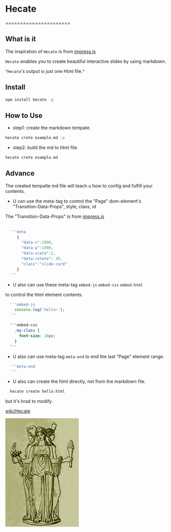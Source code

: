 # Hecate
======================

What is it
----------------------

The inspiration of `Hecate` is from [impress.js](https://github.com/impress/impress.js)

`Hecate` enables you to create beautiful interactive slides by using markdown.

^`Hecate`'s output is just one Html file.^

Install
----------------------

``` bash
npm install hecate -g
```

How to Use
----------------------

+ step1: create the markdown tempate.

``` bash
hecate crete example.md -p
```

+ step2: build the md to html file.

``` bash
hecate crete example.md
```

Advance
----------------------
The created tempalte md file will teach u how to config and fulfill your contents.

+ U can use the meta-tag to control the "Page" dom-element's "Transition-Data-Props", style, class, id

The "Transition-Data-Props" is from [impress.js](https://github.com/impress/impress.js)

```javascript

  '''meta
     {
       "data-x":2000,
       "data-y":1000,
       "data-scale":2,
       "data-rotate": 45,
       "class":"slide-card"
     }
  '''

```

+ U also can use these meta-tag `embed-js` `embed-css` `embed-html`

to control the html element contents.

```javascript
  '''embed-js
    console.log('hello~');
  '''
```

```css
  '''embed-css
    .my-class {
      font-size: 16px;
    }
  '''
```

+ U also can use meta-tag `meta-end` to end the last "Page" element range.

```javascript
  '''meta-end
  '''
```

+ U also can create the html directly, not from the markdown file.

```bash
  hecate create hello.html
```

 but it's hrad to modify.

[wiki/Hecate](https://en.wikipedia.org/wiki/Hecate)

![hecate](./hecate.png)



